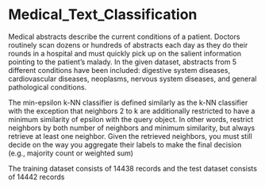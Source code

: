 # Medical_Text_Classification


Medical abstracts describe the current conditions of a patient. Doctors routinely scan
dozens or hundreds of abstracts each day as they do their rounds in a hospital and must
quickly pick up on the salient information pointing to the patient’s malady. In the given dataset,
abstracts from 5 different conditions have been included:
digestive system diseases, cardiovascular diseases, neoplasms, nervous system diseases, and general pathological conditions.

The min-epsilon k-NN classifier is defined similarly as the k-NN classifier with the exception
that neighbors 2 to k are additionally restricted to have a minimum similarity of epsilon with
the query object. In other words, restrict neighbors by both number of neighbors and
minimum similarity, but always retrieve at least one neighbor. Given the retrieved
neighbors, you must still decide on the way you aggregate their labels to make the final
decision (e.g., majority count or weighted sum)

The training dataset consists of 14438 records and the test dataset consists of 14442
records
